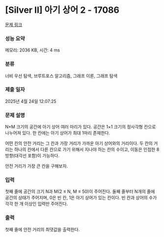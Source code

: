 # [Silver II] 아기 상어 2 - 17086 

[문제 링크](https://www.acmicpc.net/problem/17086) 

### 성능 요약

메모리: 2036 KB, 시간: 4 ms

### 분류

너비 우선 탐색, 브루트포스 알고리즘, 그래프 이론, 그래프 탐색

### 제출 일자

2025년 4월 24일 12:07:25

### 문제 설명

<p>N×M 크기의 공간에 아기 상어 여러 마리가 있다. 공간은 1×1 크기의 정사각형 칸으로 나누어져 있다. 한 칸에는 아기 상어가 최대 1마리 존재한다.</p>

<p>어떤 칸의 안전 거리는 그 칸과 가장 거리가 가까운 아기 상어와의 거리이다. 두 칸의 거리는 하나의 칸에서 다른 칸으로 가기 위해서 지나야 하는 칸의 수이고, 이동은 인접한 8방향(대각선 포함)이 가능하다.</p>

<p>안전 거리가 가장 큰 칸을 구해보자. </p>

### 입력 

 <p>첫째 줄에 공간의 크기 N과 M(2 ≤ N, M ≤ 50)이 주어진다. 둘째 줄부터 N개의 줄에 공간의 상태가 주어지며, 0은 빈 칸, 1은 아기 상어가 있는 칸이다. 빈 칸과 상어의 수가 각각 한 개 이상인 입력만 주어진다.</p>

### 출력 

 <p>첫째 줄에 안전 거리의 최댓값을 출력한다.</p>

